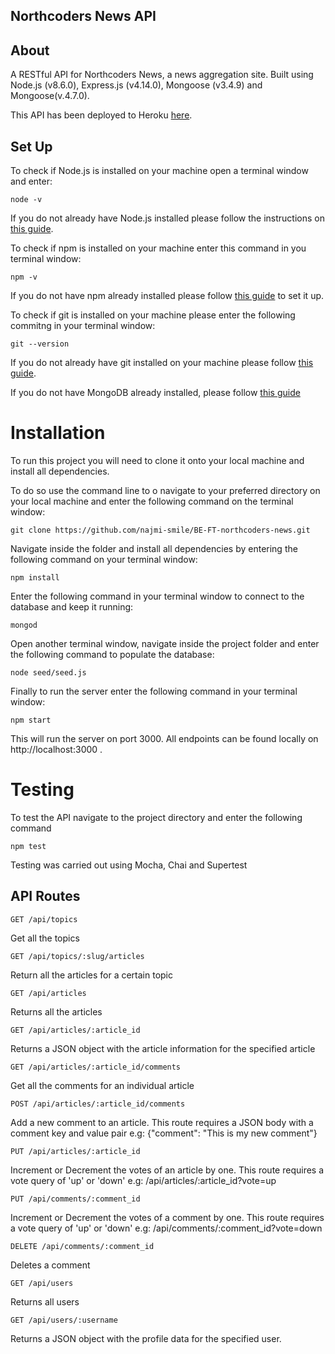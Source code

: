 ## Northcoders News API

## About
A RESTful API for Northcoders News, a news aggregation site. Built using Node.js (v8.6.0), Express.js (v4.14.0), Mongoose (v3.4.9) and Mongoose(v.4.7.0).

This API has been deployed to Heroku [here](https://quiet-shore-88770.herokuapp.com/).

## Set Up
To check if Node.js is installed on your machine open a terminal window and enter:

```node -v```

If you do not already have Node.js installed please follow the instructions on [this guide](https://nodejs.org/en/download/package-manager/).

To check if npm is installed on your machine enter this command in you terminal window: 

```npm -v```

If you do not have npm already installed please follow [this guide](https://www.npmjs.com/get-npm) to set it up.

To check if git is installed on your machine please enter the following commitng in your terminal window: 

```git --version```

If you do not already have git installed on your machine please follow [this guide](https://git-scm.com/).

If you do not have MongoDB already installed, please follow [this guide](https://docs.mongodb.com/manual/installation/)

# Installation

To run this project you will need to clone it onto your local machine and install all dependencies.

To do so use the command line to o navigate to your preferred directory on your local machine and enter the following command on the terminal window:

```git clone https://github.com/najmi-smile/BE-FT-northcoders-news.git```

Navigate inside the folder and install all dependencies by entering the following command on your terminal window: 

```npm install```

 Enter the following command in your terminal window to connect to the database and keep it running: 

```mongod```

Open another terminal window, navigate inside the project folder and enter the following command to populate the database: 

```node seed/seed.js```

Finally to run the server enter the following command in your terminal window: 

```npm start```

This will run the server on port 3000. All endpoints can be found locally on http://localhost:3000 .

# Testing

To test the API navigate to the project directory and enter the following command

```npm test```

Testing was carried out using Mocha, Chai and Supertest

## API Routes

```
GET /api/topics
```
Get all the topics

```
GET /api/topics/:slug/articles
```
Return all the articles for a certain topic

```
GET /api/articles
```
Returns all the articles
```
GET /api/articles/:article_id
```
Returns a JSON object with the article information for the specified article

```
GET /api/articles/:article_id/comments
```
Get all the comments for an individual article

```
POST /api/articles/:article_id/comments
```
Add a new comment to an article. This route requires a JSON body with a comment key and value pair
e.g: {"comment": "This is my new comment"}

```
PUT /api/articles/:article_id
```
Increment or Decrement the votes of an article by one. This route requires a vote query of 'up' or 'down'
e.g: /api/articles/:article_id?vote=up

```
PUT /api/comments/:comment_id
```
Increment or Decrement the votes of a comment by one. This route requires a vote query of 'up' or 'down'
e.g: /api/comments/:comment_id?vote=down

```
DELETE /api/comments/:comment_id
```
Deletes a comment

```
GET /api/users
```
Returns all users

```
GET /api/users/:username
```
Returns a JSON object with the profile data for the specified user.
